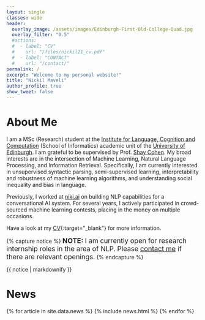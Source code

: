 ```yaml
---
layout: single
classes: wide
header: 
  overlay_image: /assets/images/Edinburgh-First-Old-College-Quad.jpg
  overlay_filter: "0.5" 
  #actions:
  #  - label: "CV"
  #    url: "/files/nickil21_cv.pdf"
  #  - label: "CONTACT"
  #    url: "/contact/"
permalink: /
excerpt: "Welcome to my personal website!"
title: "Nickil Maveli"
author_profile: true
show_tweet: false
---
```

# About Me
I am a MSc (Research) student at the [Institute for Language, Cognition and Computation](http://web.inf.ed.ac.uk/ilcc) (School of Informatics)
academic unit of the [University of Edinburgh](https://www.ed.ac.uk/). I am grateful to be supervised by Prof. [Shay Cohen](http://homepages.inf.ed.ac.uk/scohen/).
My broad interests are in the intersection of Machine Learning, Natural Language Processing, and Information Retrieval. 
Specifically, I am currently interested in unsupervised syntactic parsing, semi-supervised learning,
interpretability and robustness of machine learning algorithms, and understanding social inequality and bias in language.

Previously, I worked at [niki.ai](http://niki.ai/) on building NLP capabilities for a conversational AI system. 
For several years, I actively participated in crowd-sourced machine learning contests, placing in the money on multiple occasions.

Have a look at my [CV](/files/nickil21_cv.pdf){:target="_blank"} for more information.

{% capture notice %}
<span style="font-size:1.25em"><b>NOTE: </b>I am currently open for research internship roles in the area of NLP. 
Please [contact me](/contact/) if there are relevant openings.</span>
{% endcapture %}
<div class="notice--success">{{ notice | markdownify }}</div>

# News
<table>
{% for article in site.data.news %}
<tr>
{% include news.html %}
</tr>
{% endfor %}
</table>

<!---
[![EdinburghNLP](https://edinburghnlp.inf.ed.ac.uk/wp-content/uploads/2017/06/edinburghnlp_logo_smallish-1.png)](https://edinburghnlp.inf.ed.ac.uk/index.php/people/){:target="_blank"}
-->